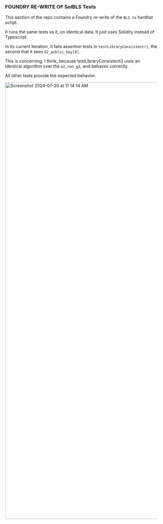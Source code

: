 ### FOUNDRY RE-WRITE OF SolBLS Tests
This section of the repo contains a Foundry re-write of the `BLS.ts`
hardhat script.

It runs the same tests as it, on identical data. It just uses Solidity
instead of Typescript.

In its current iteration, it fails assertion tests in `testLibraryConsistent()`, the
second that it sees `G2_public_key[0]`.

This is concerning, I think, because testLibraryConsistent() uses an identical algorithm
over the `e2_non_g2`, and behaves correctly.

All other tests provide the expected behavior.

<img width="1437" alt="Screenshot 2024-07-20 at 11 14 14 AM" src="https://github.com/user-attachments/assets/33a84efa-428c-47c8-a0eb-224c5d46a4c4">
